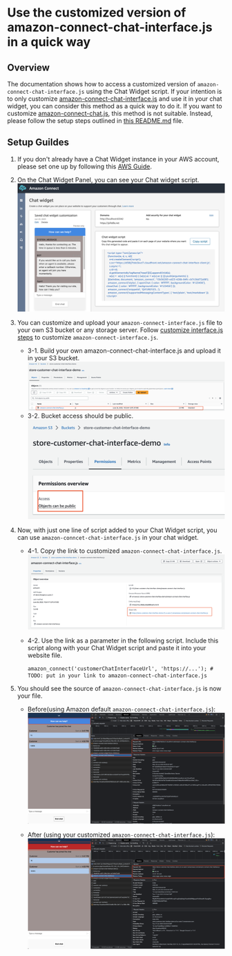 # Use the customized version of amazon-connect-chat-interface.js in a quick way

## Overview
The documentation shows how to access a customized version of `amazon-connect-chat-interface.js` using the Chat Widget script. If your intention is to only customize [amazon-connect-chat-interface.js](https://github.com/amazon-connect/amazon-connect-chat-interface) and use it in your chat widget, you can consider this method as a quick way to do it. If you want to customize [amazon-connect-chat.js](https://github.com/amazon-connect/amazon-connect-chatjs), this method is not suitable. Instead, please follow the setup steps outlined in [this README.md](../README.md) file.

## Setup Guildes
1. If you don't already have a Chat Widget instance in your AWS account, please set one up by following this [AWS Guide](https://docs.aws.amazon.com/connect/latest/adminguide/tutorial1-set-up-your-instance.html).

2. On the Chat Widget Panel, you can see your Chat widget script.
![Alt text](built-in-script-setup-steps-lmaw.jpg)

3. You can customize and upload your `amazon-connect-interface.js` file to your own S3 bucket or any storage server. Follow [customize interface.js steps](https://github.com/amazon-connect/amazon-connect-chat-interface/blob/spenlep/improve-readme-documentation/DOCUMENTATION.md#features) to customize `amazon-connect-interface.js`.

    - 3-1. Build your own amazon-connect-chat-interface.js and upload it in your S3 bucket.
    ![Alt text](built-in-script-setup-steps-s3.jpg)
    - 3-2. Bucket access should be public.
    ![Alt text](built-in-script-setup-steps-s3-public.jpg)

4. Now, with just one line of script added to your Chat Widget script, you can use `amazon-conncet-chat-interface.js` in your chat widget.
    - 4-1. Copy the link to customized `amazon-connect-chat-interface.js`.
    ![Alt text](built-in-script-setup-steps-s3-url.jpg)

    - 4-2. Use the link as a parameter in the following script. Include this script along with your Chat Widget script and paste it into your website file.

        ```
        amazon_connect('customerChatInterfaceUrl', 'https://...'); # TODO: put in your link to amazon-connect-chat-interface.js
        ```
 
5. You should see the source of `amazon-connect-chat-interface.js` is now your file.

    - Before(using Amazon default `amazon-connect-chat-interface.js`):
    ![Alt text](built-in-script-setup-steps-web-resource.jpg) 

    - After (using your customized  `amazon-connect-chat-interface.js`):
    ![Alt text](built-in-script-setup-steps-result.jpg) 